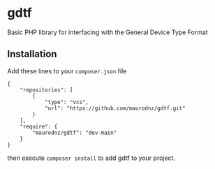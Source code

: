 # gdtf
Basic PHP library for interfacing with the General Device Type Format

## Installation
Add these lines to your `composer.json` file

```
{
    "repositories": [
        {
            "type": "vcs",
            "url": "https://github.com/maurodnz/gdtf.git"
        }
    ],
    "require": {
        "maurodnz/gdtf": "dev-main"
    }
}
```

then execute `composer install` to add gdtf to your project.